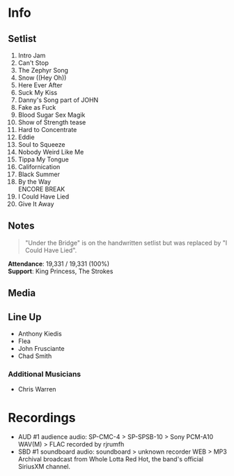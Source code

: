 # Info

## Setlist

1. Intro Jam
2. Can't Stop
3. The Zephyr Song
4. Snow ((Hey Oh))
5. Here Ever After
6. Suck My Kiss
7. Danny's Song part of JOHN
8. Fake as Fuck
9. Blood Sugar Sex Magik
10. Show of Strength tease
11. Hard to Concentrate
12. Eddie
13. Soul to Squeeze
14. Nobody Weird Like Me
15. Tippa My Tongue
16. Californication
17. Black Summer
18. By the Way
<br> ENCORE BREAK
19. I Could Have Lied
20. Give It Away

## Notes

> "Under the Bridge" is on the handwritten setlist but was replaced by "I Could Have Lied".

**Attendance**: 19,331 / 19,331 (100%)
<br>
**Support**: King Princess, The Strokes

## Media 

## Line Up

* Anthony Kiedis
* Flea
* John Frusciante
* Chad Smith

### Additional Musicians

* Chris Warren

# Recordings

* AUD #1 audience audio: SP-CMC-4 > SP-SPSB-10 > Sony PCM-A10 WAV(M) > FLAC recorded by rjrumfh 
* SBD #1 soundboard audio: soundboard > unknown recorder WEB > MP3 Archival broadcast from Whole Lotta Red Hot, the band's official SiriusXM channel.